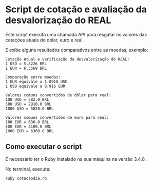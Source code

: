 # Script de cotação e avaliação da desvalorização do REAL

Este script executa uma chamada API para resgatar os valores das cotações atuais do dólar, euro e real.

E exibe alguns resultados comparativos entre as moedas, exemplo:

```shell
Cotação Atual e verificação da desvalorização do REAL:
1 USD = 5.8226 BRL
1 EUR = 6.3569 BRL

Comparação entre moedas:
1 EUR equivale a 1.0918 USD
1 USD equivale a 0.916 EUR

Valores comuns convertidos de dólar para real:
100 USD = 582.0 BRL
500 USD = 2910.0 BRL
1000 USD = 5820.0 BRL

Valores comuns convertidos de euro para real:
100 EUR = 636.0 BRL
500 EUR = 3180.0 BRL
1000 EUR = 6360.0 BRL
```

## Como executar o script

É necessário ter o Ruby instalado na sua máquina na versão 3.4.0.

No terminal, execute:

```shell
ruby cotacaodia.rb
```
